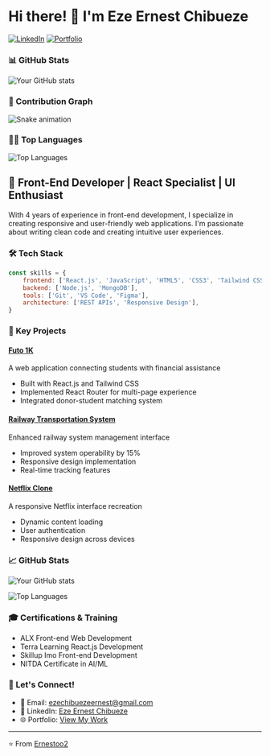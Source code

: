 # Hi there! 👋 I'm Eze Ernest Chibueze

[![LinkedIn](https://img.shields.io/badge/LinkedIn-ernestoo2-blue)](https://www.linkedin.com/in/ernestoo2)
[![Portfolio](https://img.shields.io/badge/Portfolio-Visit%20Now-green)](https://catfish-app-phi.vercel.app/)


### 📊 GitHub Stats
![Your GitHub stats](https://github-readme-stats.vercel.app/api?username=Ernestoo2&show_icons=true&theme=radical)

### 🐍 Contribution Graph
![Snake animation](https://github.com/{your-username}/{your-username}/blob/output/github-contribution-grid-snake.svg)

### 👨‍💻 Top Languages
![Top Languages](https://github-readme-stats.vercel.app/api/top-langs/?username=Ernestoo2&layout=compact&theme=radical)

## 🚀 Front-End Developer | React Specialist | UI Enthusiast

With 4 years of experience in front-end development, I specialize in creating responsive and user-friendly web applications. I'm passionate about writing clean code and creating intuitive user experiences.

### 🛠️ Tech Stack

```javascript
const skills = {
    frontend: ['React.js', 'JavaScript', 'HTML5', 'CSS3', 'Tailwind CSS'],
    backend: ['Node.js', 'MongoDB'],
    tools: ['Git', 'VS Code', 'Figma'],
    architecture: ['REST APIs', 'Responsive Design'],
}
```

### 🎯 Key Projects

#### [Futo 1K](https://github.com/YourUsername/futo-1k)
A web application connecting students with financial assistance
- Built with React.js and Tailwind CSS
- Implemented React Router for multi-page experience
- Integrated donor-student matching system

#### [Railway Transportation System](https://raiilway-transport.vercel.app/)
Enhanced railway system management interface
- Improved system operability by 15%
- Responsive design implementation
- Real-time tracking features

#### [Netflix Clone](https://skillup-imo-3ni4.vercel.app/)
A responsive Netflix interface recreation
- Dynamic content loading
- User authentication
- Responsive design across devices

### 📈 GitHub Stats

![Your GitHub stats](https://github-readme-stats.vercel.app/api?username=Ernestoo2&show_icons=true&theme=radical)

![Top Languages](https://github-readme-stats.vercel.app/api/top-langs/?username=Ernestoo2&layout=compact&theme=radical)

### 🎓 Certifications & Training
- ALX Front-end Web Development
- Terra Learning React.js Development
- Skillup Imo Front-end Development
- NITDA Certificate in AI/ML

### 🤝 Let's Connect!
- 📧 Email: ezechibuezeernest@gmail.com
- 💼 LinkedIn: [Eze Ernest Chibueze](https://www.linkedin.com/in/ernestoo2)
- 🌐 Portfolio: [View My Work](https://catfish-app-phi.vercel.app/)

---
⭐️ From [Ernestoo2](https://github.com/Ernestoo2)
